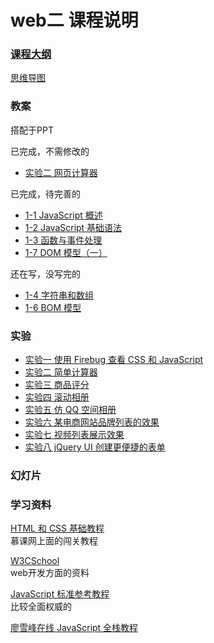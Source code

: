 # web二 课程说明

### [课程大纲](content/1-1.md)

[思维导图](http://naotu.baidu.com/file/8f04ef2bfc15e79d851c5f706e9b0c97)

### 教案

搭配于PPT

已完成，不需修改的

- [实验二 网页计算器](practice/pra2/paper.md)

已完成，待完善的

- [1-1 JavaScript 概述](papers/1-1.md)
- [1-2 JavaScript 基础语法](papers/1-2.md)
- [1-3 函数与事件处理](papers/1-3.md)
- [1-7 DOM 模型（一）](papers/1-7.md)

还在写，没写完的

- [1-4 字符串和数组](papers/1-4.md)
- [1-6 BOM 模型](papers/1-6.md)

### 实验

- [实验一 使用 Firebug 查看 CSS 和 JavaScript](practice/pra1.md)
- [实验二 简单计算器](practice/pra2/pra2.md)
- [实验三 商品评分](practice/pra3/pra3.md)
- [实验四 滚动相册](practice/pra4.md)
- [实验五 仿 QQ 空间相册](practice/pra5.md)
- [实验六 某电商网站品牌列表的效果](practice/pra6.md)
- [实验七 视频列表展示效果](practice/pra7.md)
- [实验八 jQuery UI 创建更便捷的表单](practice/pra8.md)

### 幻灯片

### 学习资料

[HTML 和 CSS 基础教程](http://www.imooc.com/learn/9)  
慕课网上面的闯关教程

[W3CSchool](http://www.w3school.com.cn/)  
web开发方面的资料

[JavaScript 标准参考教程](http://javascript.ruanyifeng.com/)  
比较全面权威的

[廖雪峰在线 JavaScript 全栈教程](http://www.liaoxuefeng.com/wiki/001434446689867b27157e896e74d51a89c25cc8b43bdb3000)

